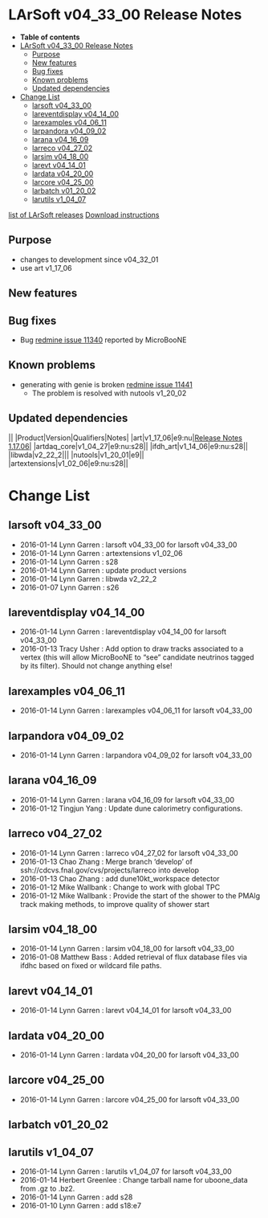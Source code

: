 LArSoft v04_33_00 Release Notes
======================================================================

-   **Table of contents**
-   [LArSoft v04_33_00 Release Notes](#LArSoft-v04_33_00-Release-Notes)
    -   [Purpose](#Purpose)
    -   [New features](#New-features)
    -   [Bug fixes](#Bug-fixes)
    -   [Known problems](#Known-problems)
    -   [Updated dependencies](#Updated-dependencies)
-   [Change List](#Change-List)
    -   [larsoft v04_33_00](#larsoft-v04_33_00)
    -   [lareventdisplay v04_14_00](#lareventdisplay-v04_14_00)
    -   [larexamples v04_06_11](#larexamples-v04_06_11)
    -   [larpandora v04_09_02](#larpandora-v04_09_02)
    -   [larana v04_16_09](#larana-v04_16_09)
    -   [larreco v04_27_02](#larreco-v04_27_02)
    -   [larsim v04_18_00](#larsim-v04_18_00)
    -   [larevt v04_14_01](#larevt-v04_14_01)
    -   [lardata v04_20_00](#lardata-v04_20_00)
    -   [larcore v04_25_00](#larcore-v04_25_00)
    -   [larbatch v01_20_02](#larbatch-v01_20_02)
    -   [larutils v1_04_07](#larutils-v1_04_07)

[list of LArSoft releases](LArSoft_release_list)
[Download instructions](http://scisoft.fnal.gov/scisoft/bundles/larsoft/v04_33_00/larsoft-v04_33_00.html)

Purpose
--------------------

-   changes to development since v04_32_01
-   use art v1_17_06

New features
------------------------------

Bug fixes
------------------------

-   Bug [redmine issue 11340](https://cdcvs.fnal.gov/redmine/issues/11340) reported by MicroBooNE

Known problems
----------------------------------

-   generating with genie is broken [redmine issue 11441](https://cdcvs.fnal.gov/redmine/issues/11441)
    -   The problem is resolved with nutools v1_20_02

Updated dependencies
----------------------------------------------

||
|Product|Version|Qualifiers|Notes|
|art|v1_17_06|e9:nu|[Release Notes 1.17.06](/redmine/projects/art/wiki/Release_Notes_11706)|
|artdaq_core|v1_04_27|e9:nu:s28||
|ifdh_art|v1_14_06|e9:nu:s28||
|libwda|v2_22_2|||
|nutools|v1_20_01|e9||
|artextensions|v1_02_06|e9:nu:s28||

Change List
============================

larsoft v04_33_00
------------------------------------------

-   2016-01-14 Lynn Garren : larsoft v04_33_00 for larsoft v04_33_00
-   2016-01-14 Lynn Garren : artextensions v1_02_06
-   2016-01-14 Lynn Garren : s28
-   2016-01-14 Lynn Garren : update product versions
-   2016-01-14 Lynn Garren : libwda v2_22_2
-   2016-01-07 Lynn Garren : s26

lareventdisplay v04_14_00
----------------------------------------------------------

-   2016-01-14 Lynn Garren : lareventdisplay v04_14_00 for larsoft v04_33_00
-   2016-01-13 Tracy Usher : Add option to draw tracks associated to a vertex (this will allow MicroBooNE to “see” candidate neutrinos tagged by its filter). Should not change anything else!

larexamples v04_06_11
--------------------------------------------------

-   2016-01-14 Lynn Garren : larexamples v04_06_11 for larsoft v04_33_00

larpandora v04_09_02
------------------------------------------------

-   2016-01-14 Lynn Garren : larpandora v04_09_02 for larsoft v04_33_00

larana v04_16_09
----------------------------------------

-   2016-01-14 Lynn Garren : larana v04_16_09 for larsoft v04_33_00
-   2016-01-12 Tingjun Yang : Update dune calorimetry configurations.

larreco v04_27_02
------------------------------------------

-   2016-01-14 Lynn Garren : larreco v04_27_02 for larsoft v04_33_00
-   2016-01-13 Chao Zhang : Merge branch ‘develop’ of ssh://cdcvs.fnal.gov/cvs/projects/larreco into develop
-   2016-01-13 Chao Zhang : add dune10kt_workspace detector
-   2016-01-12 Mike Wallbank : Change to work with global TPC
-   2016-01-12 Mike Wallbank : Provide the start of the shower to the PMAlg track making methods, to improve quality of shower start

larsim v04_18_00
----------------------------------------

-   2016-01-14 Lynn Garren : larsim v04_18_00 for larsoft v04_33_00
-   2016-01-08 Matthew Bass : Added retrieval of flux database files via ifdhc based on fixed or wildcard file paths.

larevt v04_14_01
----------------------------------------

-   2016-01-14 Lynn Garren : larevt v04_14_01 for larsoft v04_33_00

lardata v04_20_00
------------------------------------------

-   2016-01-14 Lynn Garren : lardata v04_20_00 for larsoft v04_33_00

larcore v04_25_00
------------------------------------------

-   2016-01-14 Lynn Garren : larcore v04_25_00 for larsoft v04_33_00

larbatch v01_20_02
--------------------------------------------

larutils v1_04_07
------------------------------------------

-   2016-01-14 Lynn Garren : larutils v1_04_07 for larsoft v04_33_00
-   2016-01-14 Herbert Greenlee : Change tarball name for uboone_data from .gz to .bz2.
-   2016-01-14 Lynn Garren : add s28
-   2016-01-10 Lynn Garren : add s18:e7
